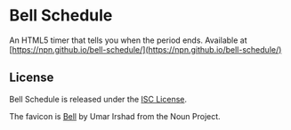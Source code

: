 # Bell Schedule

An HTML5 timer that tells you when the period ends. Available at [https://npn.github.io/bell-schedule/](https://npn.github.io/bell-schedule/)

## License

Bell Schedule is released under the [ISC License](https://en.wikipedia.org/wiki/ISC_license).

The favicon is [Bell](https://thenounproject.com/term/bell/169706/) by Umar Irshad from the Noun Project.
